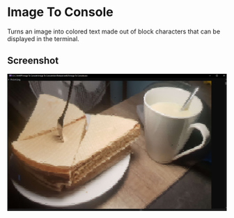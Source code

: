 # Image To Console
Turns an image into colored text made out of block characters that can be displayed in the terminal.

## Screenshot
![Converted a picture of my caramel waffles](./images/screenshot.PNG)
